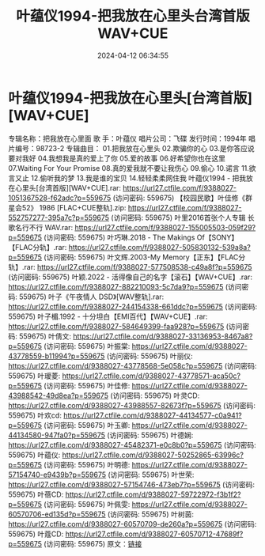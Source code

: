 ﻿---
title: 叶蕴仪1994-把我放在心里头台湾首版WAV+CUE
date: 2024-04-12 06:34:55
categories: WAV车载音乐、镜像
tags: 华语中文
---
# 叶蕴仪1994-把我放在心里头[台湾首版][WAV+CUE]

专辑名称：把我放在心里面
歌 手：叶蕴仪
唱片公司：飞碟
发行时间：1994年
唱片编号：98723-2
专辑曲目：
01.把我放在心里头
02.欺骗你的心
03.是你答应说要对我好
04.我想我是真的爱上了你
05.爱的故事
06.好希望你也在这里
07.Waiting For Your Promise
08.真的爱我就不要让我伤心
09.偷心
10.诺言
11.欲言又止
12.偷听我的梦
13.我是谁的宝贝
14.轻轻柔柔网住我
叶蕴仪1994 - 把我放在心里头[台湾首版][WAV+CUE].rar: https://url27.ctfile.com/f/9388027-1051367528-f62adc?p=559675
(访问密码: 559675)
【校园民歌】叶佳修《群星会52》 1986 [FLAC+CUE整轨].zip: https://url27.ctfile.com/f/9388027-552757277-395a7c?p=559675
(访问密码: 559675)
叶里2016首张个人专辑 长歌名行不行 WAV.rar: https://url27.ctfile.com/f/9388027-155005503-059f29?p=559675
(访问密码: 559675)
叶巧琳.2018 - The Makings Of【SONY】【FLAC分轨】.rar: https://url27.ctfile.com/f/9388027-505830132-539a8a?p=559675
(访问密码: 559675)
叶文辉.2003-My Memory【正东】【FLAC分轨】.rar: https://url27.ctfile.com/f/9388027-577508538-c49a8f?p=559675
(访问密码: 559675)
叶颖.2022 - 活得像自己的名字【滚石】【WAV+CUE】.rar: https://url27.ctfile.com/f/9388027-882210093-5c7da9?p=559675
(访问密码: 559675)
叶子《午夜情人 DSD》[WAV整轨].rar: https://url27.ctfile.com/f/9388027-244154338-661ddc?p=559675
(访问密码: 559675)
叶子楣.1992 - 十分坦白【EMI百代】【WAV+CUE】.rar: https://url27.ctfile.com/f/9388027-584649399-faa928?p=559675
(访问密码: 559675)
叶倩文: https://url27.ctfile.com/d/9388027-33136953-8467a8?p=559675
(访问密码: 559675)
叶振棠: https://url27.ctfile.com/d/9388027-43778559-b11994?p=559675
(访问密码: 559675)
叶丽仪: https://url27.ctfile.com/d/9388027-43778568-5e058c?p=559675
(访问密码: 559675)
叶瑷菱: https://url27.ctfile.com/d/9388027-43778571-aca50c?p=559675
(访问密码: 559675)
叶佳修: https://url27.ctfile.com/d/9388027-43988542-49d8ea?p=559675
(访问密码: 559675)
叶灵CD: https://url27.ctfile.com/d/9388027-43988557-82673f?p=559675
(访问密码: 559675)
叶欢cd: https://url27.ctfile.com/d/9388027-44134577-c0a941?p=559675
(访问密码: 559675)
叶玉卿: https://url27.ctfile.com/d/9388027-44134580-947fa0?p=559675
(访问密码: 559675)
叶德娴: https://url27.ctfile.com/d/9388027-45482371-e0c8b0?p=559675
(访问密码: 559675)
叶蕴仪: https://url27.ctfile.com/d/9388027-50252865-63996c?p=559675
(访问密码: 559675)
叶明德: https://url27.ctfile.com/d/9388027-57154740-e9439b?p=559675
(访问密码: 559675)
叶世荣: https://url27.ctfile.com/d/9388027-57154746-473eb7?p=559675
(访问密码: 559675)
叶蓓CD: https://url27.ctfile.com/d/9388027-59722972-f3b1f2?p=559675
(访问密码: 559675)
叶佩雯: https://url27.ctfile.com/d/9388027-60570706-ed135d?p=559675
(访问密码: 559675)
叶树茵: https://url27.ctfile.com/d/9388027-60570709-de260a?p=559675
(访问密码: 559675)
叶蔻CD: https://url27.ctfile.com/d/9388027-60570712-47689f?p=559675
(访问密码: 559675)
原文：[链接](https://blog.sina.com.cn/s/blog_1647c7e7601031548.html)
